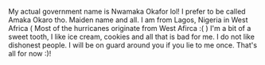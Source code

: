 My actual government name is Nwamaka Okafor lol!
I prefer to be called Amaka Okaro tho. Maiden name and all. I am from Lagos, Nigeria in West Africa ( Most of the hurricanes originate from West Afirca :( )
I'm a bit of a sweet tooth, I like ice cream, cookies and all that is bad for me.
I do not like dishonest people. I will be on guard around you if you lie to me once.
That's all for now :)!
